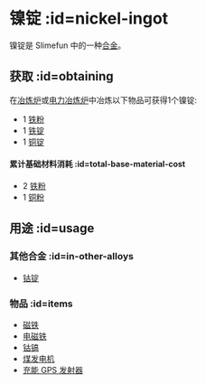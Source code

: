 # 镍锭 :id=nickel-ingot

镍锭是 Slimefun 中的一种[合金](/Ingots#alloys)。

## 获取 :id=obtaining

在[冶炼炉](/Smeltery)或[电力冶炼炉](/Electric-Smeltery)中冶炼以下物品可获得1个镍锭:

* 1 [铁粉](/Iron-Dust)
* 1 [铁锭](/Iron-Ingot)
* 1 [铜锭](/Copper-Dust)

#### 累计基础材料消耗 :id=total-base-material-cost 

* 2 [铁粉](/Iron-Dust)
* 1 [铜粉](/Copper-Dust)

## 用途 :id=usage

### 其他合金 :id=in-other-alloys

* [钴锭](/Cobalt-Ingot)

### 物品 :id=items

* [磁铁](/Magnet)
* [电磁铁](/Electromagnet)
* [钴镐](/Cobalt-Pickaxe)
* [煤发电机](/Coal-Generator)
* [充能 GPS 发射器](/GPS-Transmitter)
